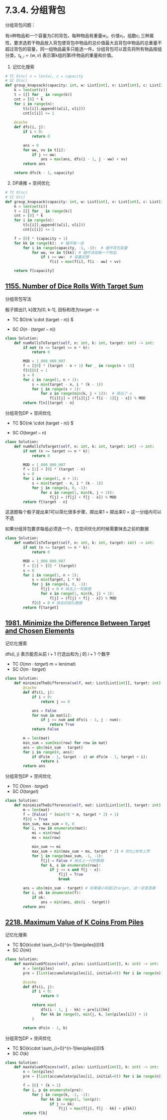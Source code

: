 # 7.3.4. 分组背包

分组背包问题：

有$n$种物品和一个容量为$C$的背包，每种物品有重量$w_{i}$，价值$v_{i}$，组数$c_i$ 三种属性，要求选若干物品放入背包使背包中物品的总价值最大且背包中物品的总重量不超过背包的容量，同一组物品最多只能选一件。分组背包可以首先将所有物品按组分类，$t_{k, i} = (w, v)$  表示第k组的第i件物品的重量和价值。

1. 记忆化搜索

```python
# TC O(nc) n = len(w), c = capacity
# SC O(nc)
def group_knapsack(capacity: int, w: List[int], v: List[int], c: List[int]) -> int:
    k = len(set(c))
    t = [[] for _ in range(k)]
    cnt = [0] * k
    for i in range(n):
        t[c[i]].append((w[i], v[i]))
        cnt[c[i]] += 1
        
    @cache
    def dfs(i, j):
        if i < 0:
            return 0

        ans = 0
        for ww, vv in t[i]:
            if j >= ww:
                ans = max(ans, dfs(i - 1, j - ww) + vv)
        return ans

    return dfs(k - 1, capacity)
```

2. DP递推 + 空间优化

```python
# TC O(nc)
# SC O(c)
def group_knapsack(capacity: int, w: List[int], v: List[int], c: List[int]) -> int:
    k = len(set(c))
    t = [[] for _ in range(k)]
    cnt = [0] * k
    for i in range(n):
        t[c[i]].append((w[i], v[i]))
        cnt[c[i]] += 1

    f = [0] * (capacity + 1)
    for kk in range(k):  # 循环每一组
        for i in range(capacity, -1, -1):  # 循环背包容量
            for ww, vv in t[kk]: # 循环该组每一个物品
                if i >= ww:  # 容量足够
                    f[i] = max(f[i], f[i - ww] + vv)

    return f[capacity]
```



## [1155. Number of Dice Rolls With Target Sum](https://leetcode.com/problems/number-of-dice-rolls-with-target-sum/)

分组背包写法

骰子掷出[1, k]改为[0, k-1], 目标和改为target - n

+ TC $O(nk \cdot (target - n)) $

+ SC $O(n \cdot (target - n))$

```python
class Solution:
    def numRollsToTarget(self, n: int, k: int, target: int) -> int:
        if not (n <= target <= n * k):
            return 0

        MOD = 1_000_000_007
        f = [[0] * (target - n + 1) for _ in range(n + 1)]
        f[0][0] = 1
        s = 0
        for i in range(1, n + 1):
            s = min(target - n, i * (k - 1))
            for j in range(s + 1):
                for x in range(min(k, j + 1)):  # 掷出了 x
                    f[i][j] = (f[i][j] + f[i - 1][j - x]) % MOD
        return f[n][target - n]
```



分组背包DP + 空间优化

+ TC $O(nk \cdot (target - n)) $

+ SC $O(target - n)$

```python
class Solution:
    def numRollsToTarget(self, n: int, k: int, target: int) -> int:
        if not (n <= target <= n * k):
            return 0

        MOD = 1_000_000_007
        f = [1] + [0] * (target - n)
        s = 0
        for i in range(1, n + 1):
            s = min(target - n, i * (k - 1))
            for j in range(s, 0, -1):
                for x in range(1, min(k, j + 1)):
                    f[j] = (f[j] + f[j - x]) % MOD
        return f[target - n]
```

这道题每个骰子提出来1可以简化很多步骤，掷出来1 = 掷出来0 = 这一分组内可以不选

如果分组背包要求每组必须选一个，在空间优化的时候需要抹去之前的数据

```python
class Solution:
    def numRollsToTarget(self, n: int, k: int, target: int) -> int:
        if not (n <= target <= n * k):
            return 0

        MOD = 1_000_000_007
        f = [1] + [0] * (target)
        s = 0
        for i in range(1, n + 1):
            s = min(target, i * k)
            for j in range(s, 0, -1):
                f[j] = 0 # 抹去上一轮数据
                for x in range(1, min(k, j) + 1):
                    f[j] = (f[j] + f[j - x]) % MOD
            f[0] = 0 # 抹去初始化数据
        return f[target]
```



## [1981. Minimize the Difference Between Target and Chosen Elements](https://leetcode.com/problems/minimize-the-difference-between-target-and-chosen-elements/)

记忆化搜索

dfs(i, j) 表示能否从前 $i+1$ 行选出和为 $j$ 的 $i+1$ 个数字

+ TC $O(mn \cdot target)$ m = len(mat)
+ SC $O(m \cdot target)$

```python
class Solution:
    def minimizeTheDifference(self, mat: List[List[int]], target: int) -> int:
        @cache
        def dfs(i, j):
            if i < 0:
                return j == 0

            ans = False
            for num in mat[i]:
                if j >= num and dfs(i - 1, j - num):
                    return True
            return False

        m = len(mat)
        min_sum = sum(min(row) for row in mat)
        ans = abs(min_sum - target)
        for i in range(0, ans):
            if dfs(m - 1, target - i) or dfs(m - 1, target + i):
                return i
        return ans
```

分组背包DP + 空间优化

+ TC $O(mn \cdot target )$
+ SC $O(target)$

```python
class Solution:
    def minimizeTheDifference(self, mat: List[List[int]], target: int) -> int:
        m = len(mat)
        f = [False] * (min(70 * m, target * 2) + 1)
        f[0] = True
        min_sum, max_sum = 0, 0
        for i, row in enumerate(mat):
            mi = min(row)
            mx = max(row)

            min_sum += mi
            max_sum = min(max_sum + mx, target * 2) # 优化j枚举上界
            for j in range(max_sum, -1, -1):
                f[j] = False # 抹去上一行的数据
                for k, x in enumerate(row):
                    if j >= x and f[j - x]:
                        f[j] = True
                        break

        ans = abs(min_sum - target) # 如果最小和超过target, 这一定是答案
        for i, ok in enumerate(f):
            if ok:
                ans = min(ans, abs(i - target))
        return ans

```



## [2218. Maximum Value of K Coins From Piles](https://leetcode.com/problems/maximum-value-of-k-coins-from-piles/) 

记忆化搜索

+ TC $O(k\cdot \sum_{i=0}^{n-1}len(piles[i]))$
+ SC $O(nk)$

```python
class Solution:
    def maxValueOfCoins(self, piles: List[List[int]], k: int) -> int:
        n = len(piles)
        pre = [list(accumulate(piles[i], initial=0)) for i in range(n)]

        @cache
        def dfs(i, j):
            if i < 0:
                return 0

            return max(
                dfs(i - 1, j - kk) + pre[i][kk]
                for kk in range(0, min(j, k, len(piles[i])) + 1)
            )

        return dfs(n - 1, k)
```

分组背包DP + 空间优化

+ TC $O(k\cdot \sum_{i=0}^{n-1}len(piles[i]))$
+ SC $O(k)$

```python
class Solution:
    def maxValueOfCoins(self, piles: List[List[int]], k: int) -> int:
        n = len(piles)
        pre = [list(accumulate(piles[i], initial=0)) for i in range(n)]

        f = [0] * (k + 1)
        for i, p in enumerate(pre):
            for j in range(k, -1, -1):
                for kk in range(1, len(p)):
                    if j >= kk:
                        f[j] = max(f[j], f[j - kk] + p[kk])
        return f[k]
```

